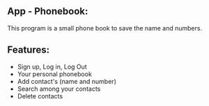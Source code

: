 ## App - Phonebook: <br/>

This program is a small phone book to save the name and numbers.

## Features: <br/>

- Sign up, Log in, Log Out
- Your personal phonebook
- Add contact's (name and number)
- Search among your contacts
- Delete contacts
